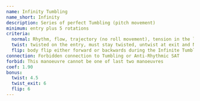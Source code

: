 ```yaml
---
name: Infinity Tumbling
name_short: Infinity
description: Series of perfect Tumbling (pitch movement)
minimum: entry plus 5 rotations
criteria:
  normal: Rhythm, flow, trajectory (no roll movement), tension in the lines and glider, duration, exit or connection
  twist: twisted on the entry, must stay twisted, untwist at exit and NOT during the turns
  flip: body flip either forward or backwards during the Infinite Tumbling. Flip must begin and end at the same point of one full rotation
connection: Forbidden connection to Tumbling or Anti-Rhythmic SAT
forbid: This manoeuvre cannot be one of last two manoeuvres
coef: 1.90
bonus:
  twist: 4.5
  twist_exit: 6
  flip: 6
---
```


